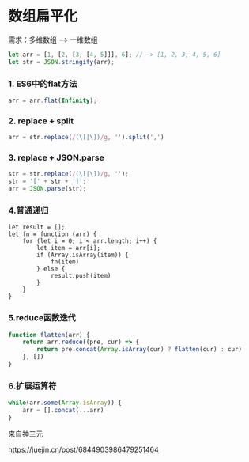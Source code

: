 # 数组扁平化



需求：多维数组 ——> 一维数组

```javascript
let arr = [1, [2, [3, [4, 5]]], 6]; // -> [1, 2, 3, 4, 5, 6]
let str = JSON.stringify(arr);
```

### 1. ES6中的flat方法

```javascript
arr = arr.flat(Infinity);
```



### 2. replace + split

```javascript
arr = str.replace(/(\[|\])/g, '').split(',')
```



### 3. replace + JSON.parse

```javascript
str = str.replace(/(\[|\])/g, '');
str = '[' + str + ']';
arr = JSON.parse(str);
```



### 4.普通递归

```
let result = [];
let fn = function (arr) {
	for (let i = 0; i < arr.length; i++) {
		let item = arr[i];
		if (Array.isArray(item)) {
			fn(item)
		} else {
			result.push(item)
		}
	}
}
```



### 5.reduce函数迭代

```javascript
function flatten(arr) {
    return arr.reduce((pre, cur) => {
        return pre.concat(Array.isArray(cur) ? flatten(cur) : cur)
    }, [])
}
```



### 6.扩展运算符

```javascript
while(arr.some(Array.isArray)) {
    arr = [].concat(...arr)
}
```



来自神三元

https://juejin.cn/post/6844903986479251464